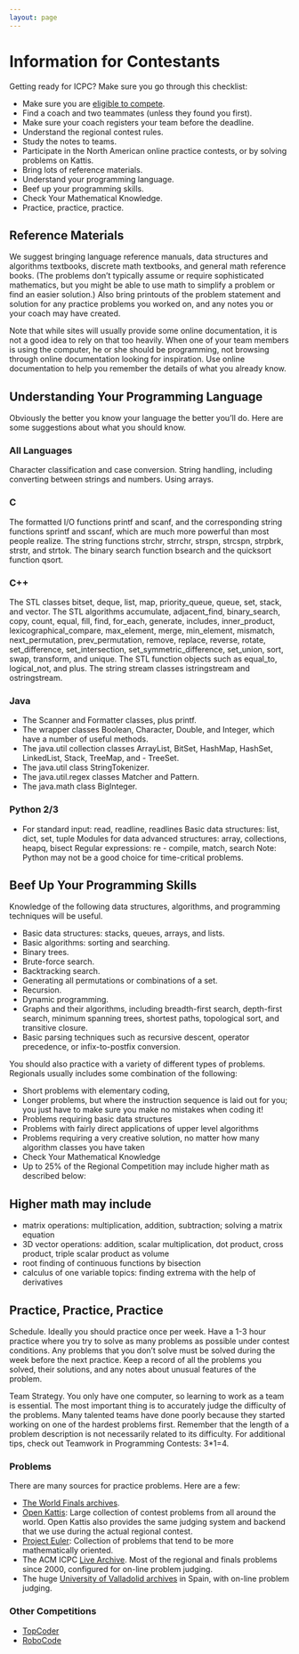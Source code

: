 ```yaml
---
layout: page
---
```


# Information for Contestants
Getting ready for ICPC? Make sure you go through this checklist:

- Make sure you are  [eligible to compete](https://icpc.global/regionals/rules).
- Find a coach and two teammates (unless they found you first).
- Make sure your coach registers your team before the deadline.
- Understand the regional contest rules.
- Study the notes to teams.
- Participate in the North American online practice contests, or by solving problems on Kattis.
- Bring lots of reference materials.
- Understand your programming language.
- Beef up your programming skills.
- Check Your Mathematical Knowledge.
- Practice, practice, practice.

## Reference Materials
We suggest bringing language reference manuals, data structures and algorithms textbooks, discrete math textbooks, and general math reference books. (The problems don’t typically assume or require sophisticated mathematics, but you might be able to use math to simplify a problem or find an easier solution.) Also bring printouts of the problem statement and solution for any practice problems you worked on, and any notes you or your coach may have created.

Note that while sites will usually provide some online documentation, it is not a good idea to rely on that too heavily. When one of your team members is using the computer, he or she should be programming, not browsing through online documentation looking for inspiration. Use online documentation to help you remember the details of what you already know.

## Understanding Your Programming Language
Obviously the better you know your language the better you’ll do. Here are some suggestions about what you should know.

### All Languages

Character classification and case conversion.
String handling, including converting between strings and numbers.
Using arrays.

### C

The formatted I/O functions printf and scanf, and the corresponding string functions sprintf and sscanf, which are much more powerful than most people realize.
The string functions strchr, strrchr, strspn, strcspn, strpbrk, strstr, and strtok.
The binary search function bsearch and the quicksort function qsort.

### C++

The STL classes bitset, deque, list, map, priority_queue, queue, set, stack, and vector.
The STL algorithms accumulate, adjacent_find, binary_search, copy, count, equal, fill, find, for_each, generate, includes, inner_product, lexicographical_compare, max_element, merge, min_element, mismatch, next_permutation, prev_permutation, remove, replace, reverse, rotate, set_difference, set_intersection, set_symmetric_difference, set_union, sort, swap, transform, and unique.
The STL function objects such as equal_to, logical_not, and plus.
The string stream classes istringstream and ostringstream.

### Java

- The Scanner and Formatter classes, plus printf.
- The wrapper classes Boolean, Character, Double, and Integer, which have a number of useful methods.
- The java.util collection classes ArrayList, BitSet, HashMap, HashSet, LinkedList, Stack, TreeMap, and - TreeSet.
- The java.util class StringTokenizer.
- The java.util.regex classes Matcher and Pattern.
- The java.math class BigInteger.

### Python 2/3

- For standard input: read, readline, readlines
Basic data structures: list, dict, set, tuple
Modules for data advanced structures: array, collections, heapq, bisect
Regular expressions: re - compile, match, search
Note: Python may not be a good choice for time-critical problems.

## Beef Up Your Programming Skills

Knowledge of the following data structures, algorithms, and programming techniques will be useful.

- Basic data structures: stacks, queues, arrays, and lists.
- Basic algorithms: sorting and searching.
- Binary trees.
- Brute-force search.
- Backtracking search.
- Generating all permutations or combinations of a set.
- Recursion.
- Dynamic programming.
- Graphs and their algorithms, including breadth-first search, depth-first search, minimum spanning trees, shortest paths, topological sort, and transitive closure.
- Basic parsing techniques such as recursive descent, operator precedence, or infix-to-postfix conversion.

You should also practice with a variety of different types of problems. Regionals usually includes some combination of the following:

- Short problems with elementary coding,
- Longer problems, but where the instruction sequence is laid out for you; you just have to make sure you make no mistakes when coding it!
- Problems requiring basic data structures
- Problems with fairly direct applications of upper level algorithms
- Problems requiring a very creative solution, no matter how many algorithm classes you have taken
- Check Your Mathematical Knowledge
- Up to 25% of the Regional Competition may include higher math as described below:

## Higher math may include

- matrix operations: multiplication, addition, subtraction; solving a matrix equation
- 3D vector operations: addition, scalar multiplication, dot product, cross product, triple scalar product as volume
- root finding of continuous functions by bisection
- calculus of one variable topics: finding extrema with the help of derivatives

## Practice, Practice, Practice
Schedule. Ideally you should practice once per week. Have a 1-3 hour practice where you try to solve as many problems as possible under contest conditions. Any problems that you don’t solve must be solved during the week before the next practice. Keep a record of all the problems you solved, their solutions, and any notes about unusual features of the problem.

Team Strategy. You only have one computer, so learning to work as a team is essential. The most important thing is to accurately judge the difficulty of the problems. Many talented teams have done poorly because they started working on one of the hardest problems first. Remember that the length of a problem description is not necessarily related to its difficulty. For additional tips, check out Teamwork in Programming Contests: 3*1=4.

### Problems
There are many sources for practice problems. Here are a few:
- [The World Finals archives](http://icpc.baylor.edu/worldfinals/problems).
- [Open Kattis](https://open.kattis.com): Large collection of contest problems from all around the world. Open Kattis also provides the same judging system and backend that we use during the actual regional contest.
- [Project Euler](https://projecteuler.net/): Collection of problems that tend to be more mathematically oriented.
- The ACM ICPC [Live Archive](https://icpcarchive.ecs.baylor.edu/). Most of the regional and finals problems since 2000, configured for on-line problem judging.
- The huge [University of Valladolid archives](https://uva.onlinejudge.org/) in Spain, with on-line problem judging.

### Other Competitions

- [TopCoder](http://www.topcoder.com/)
- [RoboCode](http://robocode.sourceforge.net/)